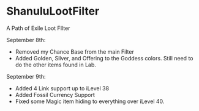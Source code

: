 # ShanuluLootFilter
A Path of Exile Loot FIlter


September 8th:
- Removed my Chance Base from the main Filter
- Added Golden, Silver, and Offering to the Goddess colors. Still need to do the other items found in Lab.

September 9th: 	
- Added 4 Link support up to iLevel 38
- Added Fossil Currency Support
- Fixed some Magic item hiding to everything over iLevel 40.